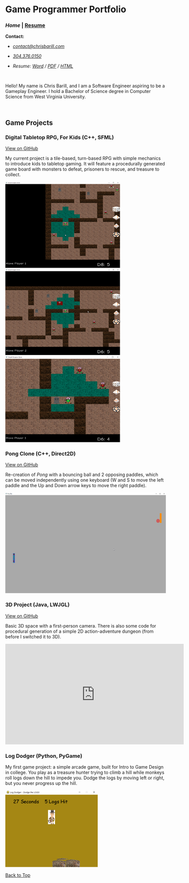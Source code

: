 # Game Programmer Portfolio

### _Home_ | [Resume][]

__Contact:__

*  _<contact@chrisbarill.com>_

*  _[304.376.0150](tel:+13043760150)_

*  _Resume: [Word](ChrisBarillResume.docx) / [PDF](ChrisBarillResume.pdf) / [HTML](resume)_

[Home]: index "View My Projects"
[Resume]: resume "View My Resume"
[About Me]: about "Read About Me"

<br/>

Hello! My name is Chris Barill, and I am a Software Engineer aspiring to be a Gameplay Engineer. I hold a Bachelor of Science degree in Computer Science from West Virginia University.

<br/>

## Game Projects

### Digital Tabletop RPG, For Kids (C++, SFML)
[View on GitHub](https://github.com/cbarill2/SimpleDungeonGame)

My current project is a tile-based, turn-based RPG with simple mechanics to introduce kids to tabletop gaming. It will feature a procedurally generated game board with monsters to defeat, prisoners to rescue, and treasure to collect.

<a href="images/simple_gameplay_1.png">
<img src="images/simple_gameplay_1.png" alt="Simple Dungeon Gameplay 1" width="360" height="270">
</a>
<a href="images/simple_gameplay_2.png">
<img src="images/simple_gameplay_2.png" alt="Simple Dungeon Gameplay 2" width="360" height="270">
</a>
<vr><a href="images/simple_gameplay_4.png">
<img src="images/simple_gameplay_4.png" alt="Simple Dungeon Gameplay 3" width="360" height="270">
</a>

### Pong Clone (C++, Direct2D)

[View on GitHub](https://github.com/cbarill2/Direct2DPong)

Re-creation of _Pong_ with a bouncing ball and 2 opposing paddles, which can be moved independently using one keyboard (W and S to move the left paddle and the Up and Down arrow keys to move the right paddle).

<a href="images/pong_gameplay.png">
<img src="images/pong_gameplay.png" alt="Pong Clone Gameplay" width="560" height="315">
</a>

### 3D Project (Java, LWJGL)

[View on GitHub](https://github.com/bourdain-industries/LearningLWJGL)

Basic 3D space with a first-person camera. There is also some code for procedural generation of a simple 2D action-adventure dungeon (from before I switched it to 3D).

<iframe width="560" height="315" src="https://www.youtube.com/embed/V2FqSVKOMcY" frameborder="0" allow="accelerometer; autoplay; encrypted-media; gyroscope; picture-in-picture" allowfullscreen></iframe>

### Log Dodger (Python, PyGame)

My first game project: a simple arcade game, built for Intro to Game Design in college. You play as a treasure hunter trying to climb a hill while monkeys roll logs down the hill to impede you. Dodge the logs by moving left or right, but you never progress up the hill.

<a href="images/logdodger_gameplay.png">
<img src="images/logdodger_gameplay.png" alt="Log Dodger Gameplay" width="290" height="240">
</a>

[Back to Top](#game-programmer-portfolio)
